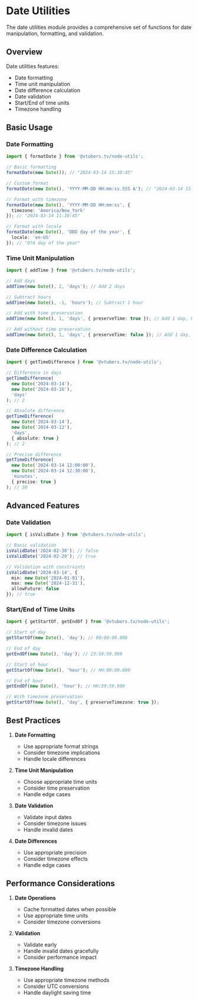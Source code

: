 # Date Utilities

The date utilities module provides a comprehensive set of functions for date manipulation, formatting, and validation.

## Overview

Date utilities features:
- Date formatting
- Time unit manipulation
- Date difference calculation
- Date validation
- Start/End of time units
- Timezone handling

## Basic Usage

### Date Formatting

```typescript
import { formatDate } from '@vtubers.tv/node-utils';

// Basic formatting
formatDate(new Date()); // "2024-03-14 15:30:45"

// Custom format
formatDate(new Date(), 'YYYY-MM-DD HH:mm:ss.SSS A'); // "2024-03-14 15:30:45.123 PM"

// Format with timezone
formatDate(new Date(), 'YYYY-MM-DD HH:mm:ss', {
  timezone: 'America/New_York'
}); // "2024-03-14 11:30:45"

// Format with locale
formatDate(new Date(), 'DDD day of the year', {
  locale: 'en-US'
}); // "074 day of the year"
```

### Time Unit Manipulation

```typescript
import { addTime } from '@vtubers.tv/node-utils';

// Add days
addTime(new Date(), 2, 'days'); // Add 2 days

// Subtract hours
addTime(new Date(), -1, 'hours'); // Subtract 1 hour

// Add with time preservation
addTime(new Date(), 1, 'days', { preserveTime: true }); // Add 1 day, keep time

// Add without time preservation
addTime(new Date(), 1, 'days', { preserveTime: false }); // Add 1 day, reset time
```

### Date Difference Calculation

```typescript
import { getTimeDifference } from '@vtubers.tv/node-utils';

// Difference in days
getTimeDifference(
  new Date('2024-03-14'),
  new Date('2024-03-16'),
  'days'
); // 2

// Absolute difference
getTimeDifference(
  new Date('2024-03-14'),
  new Date('2024-03-12'),
  'days',
  { absolute: true }
); // 2

// Precise difference
getTimeDifference(
  new Date('2024-03-14 12:00:00'),
  new Date('2024-03-14 12:30:00'),
  'minutes',
  { precise: true }
); // 30
```

## Advanced Features

### Date Validation

```typescript
import { isValidDate } from '@vtubers.tv/node-utils';

// Basic validation
isValidDate('2024-02-30'); // false
isValidDate('2024-02-29'); // true

// Validation with constraints
isValidDate('2024-03-14', {
  min: new Date('2024-01-01'),
  max: new Date('2024-12-31'),
  allowFuture: false
}); // true
```

### Start/End of Time Units

```typescript
import { getStartOf, getEndOf } from '@vtubers.tv/node-utils';

// Start of day
getStartOf(new Date(), 'day'); // 00:00:00.000

// End of day
getEndOf(new Date(), 'day'); // 23:59:59.999

// Start of hour
getStartOf(new Date(), 'hour'); // HH:00:00.000

// End of hour
getEndOf(new Date(), 'hour'); // HH:59:59.999

// With timezone preservation
getStartOf(new Date(), 'day', { preserveTimezone: true });
```

## Best Practices

1. **Date Formatting**
   - Use appropriate format strings
   - Consider timezone implications
   - Handle locale differences

2. **Time Unit Manipulation**
   - Choose appropriate time units
   - Consider time preservation
   - Handle edge cases

3. **Date Validation**
   - Validate input dates
   - Consider timezone issues
   - Handle invalid dates

4. **Date Differences**
   - Use appropriate precision
   - Consider timezone effects
   - Handle edge cases

## Performance Considerations

1. **Date Operations**
   - Cache formatted dates when possible
   - Use appropriate time units
   - Consider timezone conversions

2. **Validation**
   - Validate early
   - Handle invalid dates gracefully
   - Consider performance impact

3. **Timezone Handling**
   - Use appropriate timezone methods
   - Consider UTC conversions
   - Handle daylight saving time 